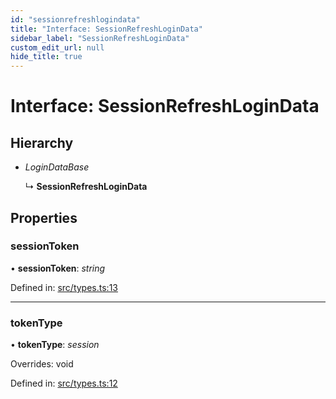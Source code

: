 ```yaml
---
id: "sessionrefreshlogindata"
title: "Interface: SessionRefreshLoginData"
sidebar_label: "SessionRefreshLoginData"
custom_edit_url: null
hide_title: true
---
```


# Interface: SessionRefreshLoginData

## Hierarchy

* *LoginDataBase*

  ↳ **SessionRefreshLoginData**

## Properties

### sessionToken

• **sessionToken**: *string*

Defined in: [src/types.ts:13](https://github.com/actually-colab/editor/blob/b1f483c/client/src/types.ts#L13)

___

### tokenType

• **tokenType**: *session*

Overrides: void

Defined in: [src/types.ts:12](https://github.com/actually-colab/editor/blob/b1f483c/client/src/types.ts#L12)
